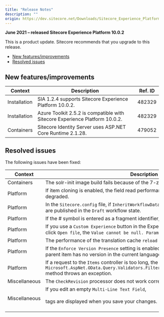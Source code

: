 ```yaml
---
title: "Release Notes"
description: ""
origin: https://dev.sitecore.net/Downloads/Sitecore_Experience_Platform/100/Sitecore_Experience_Platform_100_Update2/Release_Notes
---
```


**June 2021 – released Sitecore Experience Platform 10.0.2**

This is a product update. Sitecore recommends that you upgrade to this release.

-   [New features/improvements](#New)
-   [Resolved issues](#Resolved)

## New features/improvements

 | Context | Description | Ref. ID |
 | --- | --- | --- |
 | Installation | ​SIA 1.2.4​ supports Sitecore Experience Platform 10.0.2​​​. | 482329 |
 | Installation | ​​Azure Toolkit 2.5.2 is compatible with Sitecore Experience Platform 10.0.2. | 482329 |
 | Containers | ​Sitecore Identity Server uses ASP.NET Core Runtime 2.1.28. | 479052 |

## Resolved issues

The following issues have been fixed:

 | Context | Description | Ref. ID |
 | --- | --- | --- |
 | Containers | The solr-init image build fails because of the 7-zip installer. | 463219 |
 | Platform | ​If item cloning is enabled, the field read performance for non-cloned items is degraded. | 227274 |
 | Platform | ​In the `Sitecore.config` file, if `InheritWorkflowData` setting is set to `true`, cloned items are published in the `Draft` workflow state. | 116954 |
 | Platform | If the # symbol is entered as a fragment identifier, ​it is duplicated. | 405403 |
 | Platform | ​If you use a `Custom Experience` button in the Experience Editor, and in a `File` field click `Open file`, the `Value cannot be null. Parameter name: name` error occurs. | 400101 |
 | Platform | ​The performance of the translation cache `reload` operation performance is very poor. | 406777 |
 | Platform | If the `Enforce Version Presence` setting is enabled, access to an item is denied​ if its parent item has no version in the current language. | 435442 |
 | Platform | If a request to the `Items` controller is too long​, the `Microsoft.AspNet.OData.Query.Validators.FilterQueryValidator.IncrementNodeCount` method throws an exception. | 441621 |
 | Miscellaneous | The `CheckRevision` processor​ does not work correctly. | 483261 |
 | Miscellaneous | ​​If you edit an empty `Multi-Line Text Field`,<br /><br />tags are displayed when you save your changes​.<br /><br /> | 483259 |